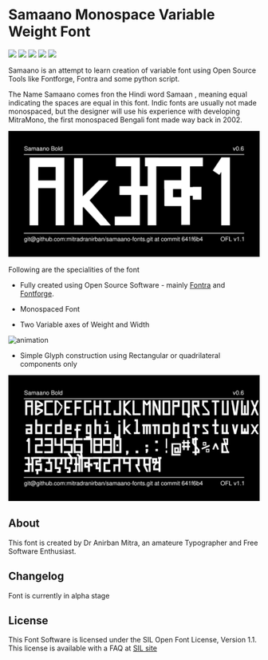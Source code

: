 # Samaano Monospace Variable Weight Font

 
[![][Fontbakery]](https://mitradranirban.github.io/samaano-fonts/fontbakery/fontbakery-report.html)
[![][Universal]](https://mitradranirban.github.io/samaano-fonts/fontbakery/fontbakery-report.html)
[![][Font File]](https://mitradranirban.github.io/samaano-fonts/fontbakery/fontbakery-report.html)
[![][Repository]](https://mitradranirban.github.io/samaano-fonts/fontbakery/fontbakery-report.html)
[![][OpenType]](https://mitradranirban.github.io/samaano-fonts/fontbakery/fontbakery-report.html)

[Fontbakery]: https://img.shields.io/endpoint?url=https%3A%2F%2Fraw.githubusercontent.com%2Fmitradranirban%2Fsamaano-fonts%2Fgh-pages%2Fbadges%2Foverall.json
[Universal]: https://img.shields.io/endpoint?url=https%3A%2F%2Fraw.githubusercontent.com%2Fmitradranirban%2Fsamaano-fonts%2Fgh-pages%2Fbadges%2FUniversalProfileChecks.json
[Font File]: https://img.shields.io/endpoint?url=https%3A%2F%2Fraw.githubusercontent.com%2Fmitradranirban%2Fsamaano-fonts%2Fgh-pages%2Fbadges%2FFontFileChecks.json
[Repository]: https://img.shields.io/endpoint?url=https%3A%2F%2Fraw.githubusercontent.com%2Fmitradranirban%2Fsamaano-fonts%2Fgh-pages%2Fbadges%2FRepositoryChecks.json
[OpenType]: https://img.shields.io/endpoint?url=https%3A%2F%2Fraw.githubusercontent.com%2Fmitradranirban%2Fsamaano-fonts%2Fgh-pages%2Fbadges%2FOpenTypeSpecificationChecks.json

Samaano is an attempt to learn creation of variable font using Open Source Tools like Fontforge, Fontra and some python script.
 

The Name Samaano comes fron the Hindi word Samaan , meaning equal indicating the spaces are equal in this font.
Indic fonts are usually not made monospaced, but the designer will use his experience with developing MitraMono, the first monospaced Bengali font made way back in 2002.


![Sample Image](documentation/image1.png)

Following are the specialities of the font

* Fully created using Open Source Software - mainly [Fontra](https://fontra.xyz) and [Fontforge](https://github.com/fontforge/fontforge).

* Monospaced Font

* Two Variable axes of Weight and Width

![animation](documentation/Samaano2.gif)


* Simple Glyph construction using Rectangular or quadrilateral components only


![Sample Image](documentation/image2.png)

## About
This font is created by Dr Anirban Mitra, an amateure Typographer and Free Software Enthusiast.
 
## Changelog
 
Font is currently in alpha stage 
## License

This Font Software is licensed under the SIL Open Font License, Version 1.1.
This license is available with a FAQ at [SIL site](https://scripts.sil.org/OFL)

 
